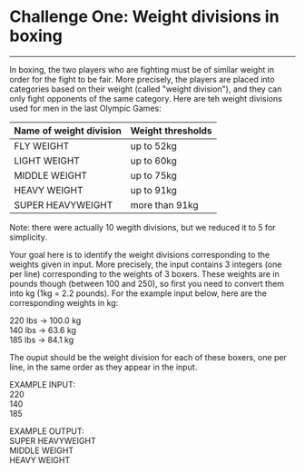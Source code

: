 # Challenge One: Weight divisions in boxing
---
In boxing, the two players who are fighting must be of similar weight in order for the fight to be fair. More precisely, the players are placed into categories based on their weight (called "weight division"), and they can only fight opponents of the same category. Here are teh weight divisions used for men in the last Olympic Games:</br> 

| Name of weight division | Weight thresholds |
|-------------------------|-------------------|
| FLY WEIGHT              | up to 52kg        |
| LIGHT WEIGHT            | up to 60kg        |
| MIDDLE WEIGHT           | up to 75kg        |
| HEAVY WEIGHT            | up to 91kg        |
| SUPER HEAVYWEIGHT       | more than 91kg    |

Note: there were actually 10 wegith divisions, but we reduced it to 5 for simplicity.</br>

Your goal here is to identify the weight divisions corresponding to the weights given in input. More precisely, the input contains 3 integers (one per line) corresponding to the weights of 3 boxers. These weights are in pounds though (between 100 and 250), so first you need to convert them into kg (1kg = 2.2 pounds). For the example input below, here are the corresponding weights in kg:</br>

220 lbs -> 100.0 kg</br>
140 lbs -> 63.6 kg</br>
185 lbs -> 84.1 kg</br>

The ouput should be the weight division for each of these boxers, one per line, in the same order as they appear in the input.</br>

EXAMPLE INPUT:</br>
220</br>
140</br>
185</br>

EXAMPLE OUTPUT:</br>
SUPER HEAVYWEIGHT</br>
MIDDLE WEIGHT</br>
HEAVY WEIGHT</br>
